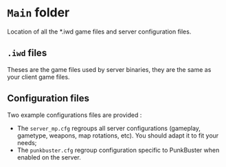 # `Main` folder
Location of all the *.iwd game files and server configuration files.

## `.iwd` files
Theses are the game files used by server binaries, they are the same as your client game files.


## Configuration files
Two example configurations files are provided :
* The `server_mp.cfg` regroups all server configurations (gameplay, gametype, weapons, map rotations, etc). You should adapt it to fit your needs;
* The `punkbuster.cfg` regroup configuration specific to PunkBuster when enabled on the server.

